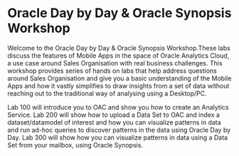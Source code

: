 # Oracle Day by Day & Oracle Synopsis Workshop

Welcome to the Oracle Day by Day & Oracle Synopsis Workshop.These labs discuss the features of Mobile Apps in the space of Oracle Analytics Cloud, a use case around Sales Organisation with real business challenges. This workshop provides series of hands on labs that help address questions around Sales Organisation and give you a basic understanding of the Mobile Apps and how it vastly simplifies to draw insights from a set of data without reaching out to the traditional way of analysing using a Desktop/PC.

Lab 100 will introduce you to OAC and show you how to create an Analytics Service. Lab 200 will show how to upload a Data Set to OAC and index a dataset/datamodel of interest and how you can visualize patterns in data and run ad-hoc queries to discover patterns in the data using Oracle Day by Day.
Lab 300 will show how you can visualize patterns in data using a Data Set from your mailbox, using Oracle Synopsis.